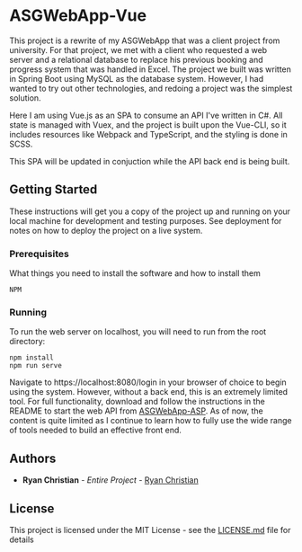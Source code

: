 # ASGWebApp-Vue

This project is a rewrite of my ASGWebApp that was a client project from university. For that project, we met with a client who requested a web server and a relational database to replace his previous booking and progress system that was handled in Excel. The project we built was written in Spring Boot using MySQL as the database system. However, I had wanted to try out other technologies, and redoing a project was the simplest solution.

Here I am using Vue.js as an SPA to consume an API I've written in C#. All state is managed with Vuex, and the project is built upon the Vue-CLI, so it includes resources like Webpack and TypeScript, and the styling is done in SCSS. 

This SPA will be updated in conjuction while the API back end is being built.

## Getting Started

These instructions will get you a copy of the project up and running on your local machine for development and testing purposes. See deployment for notes on how to deploy the project on a live system.

### Prerequisites

What things you need to install the software and how to install them

```
NPM
```

### Running

To run the web server on localhost, you will need to run from the root directory: 

```
npm install
npm run serve
```

Navigate to https://localhost:8080/login in your browser of choice to begin using the system. However, without a back end, this is an extremely limited tool. For full functionality, download and follow the instructions in the README to start the web API from [ASGWebApp-ASP](https://github.com/RyanChristian4427/ASGWebApp-ASP). As of now, the content is quite limited as I continue to learn how to fully use the wide range of tools needed to build an effective front end.

## Authors

* **Ryan Christian** - *Entire Project* - [Ryan Christian](https://github.com/RyanChristian4427)

## License

This project is licensed under the MIT License - see the [LICENSE.md](LICENSE.md) file for details
